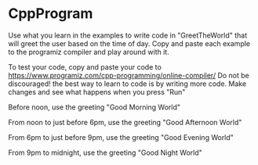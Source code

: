 # CppProgram
Use what you learn in the examples to write code in "GreetTheWorld" that will greet the user based on the time of day. Copy and paste each example to the programiz compiler and play around with it.

To test your code, copy and paste your code to https://www.programiz.com/cpp-programming/online-compiler/ Do not be discouraged! the best way to learn to code is by writing more code. Make changes and see what happens when you press "Run"

Before noon, use the greeting "Good Morning World"

From noon to just before 6pm, use the greeting "Good Afternoon World"

From 6pm to just before 9pm, use the greeting "Good Evening World"

From 9pm to midnight, use the greeting "Good Night World"

